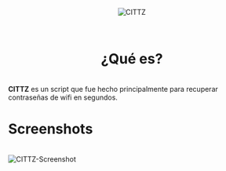 <p align="center">
<img src="https://imgur.com/t8H61TE.jpg" title="CITTZ">
</p>
<br/>
<h1>
<div align='center'>
¿Qué es?
</div></h1>
<br/>
<b>CITTZ</b> es un script que fue hecho principalmente para recuperar contraseñas de wifi en segundos.
<h1>Screenshots</h1>
<br/>
<img src="https://imgur.com/ocUdviz.jpg" title="CITTZ-Screenshot">

